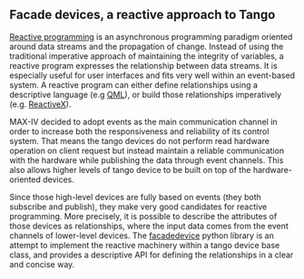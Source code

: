Facade devices, a reactive approach to Tango
--------------------------------------------

[Reactive programming][1] is an asynchronous programming paradigm oriented around data streams and the propagation of change. Instead of using the traditional imperative approach of maintaining the integrity of variables, a reactive program expresses the relationship between data streams. It is especially useful for user interfaces and fits very well within an event-based system. A reactive program can either define relationships using a descriptive language (e.g [QML][2]), or build those relationships imperatively (e.g. [ReactiveX][3]).

MAX-IV decided to adopt events as the main communication channel in order to increase both the responsiveness and reliability of its control system. That means the tango devices do not perform read hardware operation on client request but instead maintain a reliable communication with the hardware while publishing the data through event channels. This also allows higher levels of tango device to be built on top of the hardware-oriented devices.

Since those high-level devices are fully based on events (they both subscribe and publish), they make very good candidates for reactive programming. More precisely, it is possible to describe the attributes of those devices as relationships, where the input data comes from the event channels of lower-level devices. The [facadedevice][4] python library is an attempt to implement the reactive machinery within a tango device base class, and provides a descriptive API for defining the relationships in a clear and concise way.

[1]: https://en.wikipedia.org/wiki/Reactive_programming
[2]: https://en.wikipedia.org/wiki/QML
[3]: https://en.wikipedia.org/wiki/Reactive_extensions
[4]: https://github.com/MaxIV-KitsControls/tango-facadedevice



